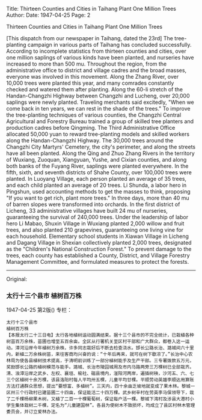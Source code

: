 Title: Thirteen Counties and Cities in Taihang Plant One Million Trees
Author:
Date: 1947-04-25
Page: 2

Thirteen Counties and Cities in Taihang
Plant One Million Trees

[This dispatch from our newspaper in Taihang, dated the 23rd] The tree-planting campaign in various parts of Taihang has concluded successfully. According to incomplete statistics from thirteen counties and cities, over one million saplings of various kinds have been planted, and nurseries have increased to more than 500 mu. Throughout the region, from the administrative office to district and village cadres and the broad masses, everyone was involved in this movement. Along the Zhang River, over 10,000 trees were planted this year, and many comrades constantly checked and watered them after planting. Along the 60-li stretch of the Handan-Changzhi Highway between Changzhi and Lucheng, over 20,000 saplings were newly planted. Traveling merchants said excitedly, "When we come back in ten years, we can rest in the shade of the trees." To improve the tree-planting techniques of various counties, the Changzhi Central Agricultural and Forestry Bureau trained a group of skilled tree planters and production cadres before Qingming. The Third Administrative Office allocated 50,000 yuan to reward tree-planting models and skilled workers along the Handan-Changzhi Highway. The 30,000 trees around the Changzhi City Martyrs' Cemetery, the city's perimeter, and along the streets have all been planted. Along the Qing and Zhuo Zhang Rivers in the territory of Wuxiang, Zuoquan, Xiangyuan, Yushe, and Cixian counties, and along both banks of the Fuyang River, saplings were planted everywhere. In the fifth, sixth, and seventh districts of Shahe County, over 100,000 trees were planted. In Luoyang Village, each person planted an average of 35 trees, and each child planted an average of 20 trees. Li Shunda, a labor hero in Pingshun, used accounting methods to get the masses to think, proposing "If you want to get rich, plant more trees." In three days, more than 40 mu of barren slopes were transformed into orchards. In the first district of Licheng, 33 administrative villages have built 24 mu of nurseries, guaranteeing the survival of 240,000 trees. Under the leadership of labor hero Li Mabao, Shuxin Village in Wuxiang planted 2,000 willow and fruit trees, and also planted 210 grapevines, guaranteeing one living vine for each household. Elementary school students in Xiawan Village in Licheng and Dagang Village in Shexian collectively planted 2,000 trees, designated as the "Children's National Construction Forest." To prevent damage to the trees, each county has established a County, District, and Village Forestry Management Committee, and formulated measures to protect the forests.



<hr /> 

Original: 


### 太行十三个县市  植树百万株

1947-04-25
第2版()
专栏：

    太行十三个县市
    植树百万株
    【本报太行二十三日电】太行各地植树运动圆满结束。据十三个县市的不完全统计，已栽植各种树苗百万余株，苗圃也增至五百余亩。全区从行署机关至区村干部和广大群众，都卷入这一运动。漳河沿岸今年植树万余株，许多同志栽好后不断去检查浇水。邯长公路长治、潞城间六十里内，新植二万余株树苗，来往客商均兴奋的说：“十年后再来，就可在树下歇凉了。”长治中心农林局为使各县植树技术提高，于清明前训练了一部分植树能手及生产干部。三专署拨款五万元，奖励邯长公路的植树模范与能手。潞城、长治市陵园城周及市内马路两旁三万棵树已全部栽齐。清、浊漳沿岸之武乡、左权、襄垣、榆社、磁县境内，滏阳河两岸，遍插树秧，沙河五、六、七三个区植树十余万棵，该县洛阳村每人平均卅五棵，儿童平均廿棵。平顺劳动英雄李顺达用算账方法打通群众思想，提出“要想富、多植树”。三天内，四十余亩乏坡地就变成了果木林。黎城一区卅三个行政村已建苗圃二十四亩，保证能活二十四万棵。武乡树辛村在劳英李马保领导下，栽了二千棵杨柳果木树，又植了二百一十棵葡萄树，保证每户活一棵。黎城下湾村及涉县大港村小学生集体栽树二千棵，定名为“儿童建国林”。各县为使树木不致损坏，均成立了县区村林木管理委员会，并订立爱林办法。
